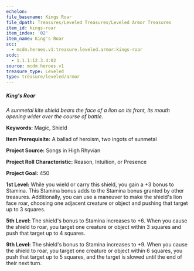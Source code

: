 ```yaml
---
echelon:
file_basename: Kings Roar
file_dpath: Treasures/Leveled Treasures/Leveled Armor Treasures
item_id: kings-roar
item_index: '02'
item_name: King's Roar
scc:
  - mcdm.heroes.v1:treasure.leveled.armor:kings-roar
scdc:
  - 1.1.1:12.3.4:02
source: mcdm.heroes.v1
treasure_type: Leveled
type: treasure/leveled/armor
---
```


##### King's Roar

*A sunmetal kite shield bears the face of a lion on its front, its mouth opening wider over the course of battle.*

**Keywords:** Magic, Shield

**Item Prerequisite:** A ballad of heroism, two ingots of sunmetal

**Project Source:** Songs in High Rhyvian

**Project Roll Characteristic:** Reason, Intuition, or Presence

**Project Goal:** 450

**1st Level:** While you wield or carry this shield, you gain a +3 bonus to Stamina. This Stamina bonus adds to the Stamina bonus granted by other treasures. Additionally, you can use a maneuver to make the shield's lion face roar, choosing one adjacent creature or object and pushing that target up to 3 squares.

**5th Level:** The shield's bonus to Stamina increases to +6. When you cause the shield to roar, you target one creature or object within 3 squares and push that target up to 4 squares.

**9th Level:** The shield's bonus to Stamina increases to +9. When you cause the shield to roar, you target one creature or object within 6 squares, you push that target up to 5 squares, and the target is slowed until the end of their next turn.
